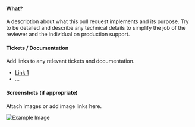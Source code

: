 #### What?

A description about what this pull request implements and its purpose. Try to be detailed and describe any technical details to simplify the job of the reviewer and the individual on production support.

#### Tickets / Documentation

Add links to any relevant tickets and documentation.

- [Link 1](http://example.com)
- ...

#### Screenshots (if appropriate)

Attach images or add image links here.

![Example Image](http://placehold.it/300x200)
